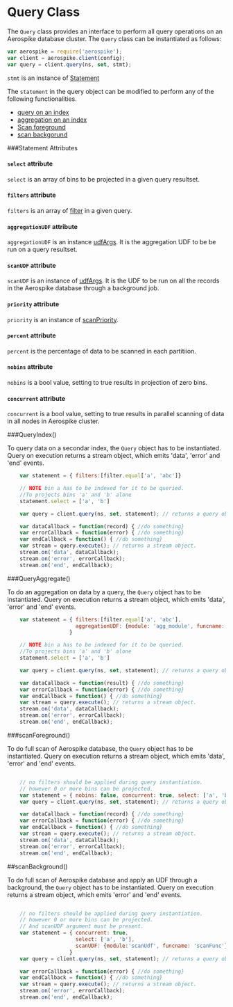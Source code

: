 # Query Class

The `Query` class provides an interface to perform all query operations on 
an Aerospike database cluster. The `Query` class can be instantiated as follows:


```js
var aerospike = require('aerospike');
var client = aerospike.client(config);
var query = client.query(ns, set, stmt);

```
`stmt` is an instance of [Statement](#Statement)

The `statement` in the query object can be modified to perform any of the following functionalities.

- [query on an index](#QueryIndex())
- [aggregation on an index](#QueryAggregate())
- [Scan foreground](#ScanForeground())
- [scan backgorund](#ScanBackground())

<!--
################################################################################
Statement
################################################################################
-->
<a name="Statement"></a>

###Statement Attributes

#### `select` attribute

`select` is an array of bins to be projected in a given query resultset.

#### `filters` attribute

 `filters` is an array of [filter](filters.md) in a given query.

#### `aggregationUDF` attribute

  `aggregationUDF` is an instance [udfArgs](datamodel.md#UDFArgs). It is the aggregation UDF to be
   be run on a query resultset.

#### `scanUDF` attribute

  `scanUDF` is an instance of [udfArgs](datamodel.md#UDFArgs). It is the UDF to be run on all the records
   in the Aerospike database through a background job.

#### `priority` attribute

  `priority` is an instance of [scanPriority](scanproperties.md#scanPriority). 

#### `percent` attribute

  `percent` is the percentage of data to be scanned in each partitiion.

#### `nobins` attribute

  `nobins` is a bool value, setting to true results in projection of zero bins.

#### `concurrent` attribute

  `concurrent` is a bool value, setting to true results in parallel scanning of data in
	all nodes in Aerospike cluster.


###QueryIndex()

To query data on a secondar index, the `Query` object has to be instantiated.
Query on execution returns a stream object, which emits 'data', 'error' and 'end' events.

```js
	var statement = { filters:[filter.equal['a', 'abc']} 

	// NOTE bin a has to be indexed for it to be queried.
	//To projects bins 'a' and 'b' alone
	statement.select = ['a', 'b']

	var query = client.query(ns, set, statement); // returns a query object.

	var dataCallback = function(record) { //do something}
	var errorCallback = function(error) { //do something}
	var endCallback = function() { //do something}
	var stream = query.execute(); // returns a stream object.
	stream.on('data', dataCallback);
	stream.on('error', errorCallback);
	stream.on('end', endCallback);

```

###QueryAggregate()

To do an aggregation on data by a  query, the `Query` object has to be instantiated. 
Query on execution returns a stream object, which emits 'data', 'error' and 'end' events.

```js
	var statement = { filters:[filter.equal['a', 'abc'],
					  aggregationUDF: {module: 'agg_module', funcname: 'agg_func'}
					} 

	// NOTE bin a has to be indexed for it to be queried.
	//To projects bins 'a' and 'b' alone
	statement.select = ['a', 'b']

	var query = client.query(ns, set, statement); // returns a query object.

	var dataCallback = function(result) { //do something}
	var errorCallback = function(error) { //do something}
	var endCallback = function() { //do something}
	var stream = query.execute(); // returns a stream object.
	stream.on('data', dataCallback);
	stream.on('error', errorCallback);
	stream.on('end', endCallback);

```
###scanForeground()

To do full scan of Aerospike database,  the `Query` object has to be instantiated. 
Query on execution returns a stream object, which emits 'data', 'error' and 'end' events.

```js

	// no filters should be applied during query instantiation.
	// however 0 or more bins can be projected.
	var statement = { nobins: false, concurrent: true, select: ['a', 'b']}
	var query = client.query(ns, set, statement); // returns a query object.

	var dataCallback = function(record) { //do something}
	var errorCallback = function(error) { //do something}
	var endCallback = function() { //do something}
	var stream = query.execute(); // returns a stream object.
	stream.on('data', dataCallback);
	stream.on('error', errorCallback);
	stream.on('end', endCallback);

```
<!--
################################################################################
scanBackground()
################################################################################
-->
<a name="scanBackground"></a>

##scanBackground()

To do full scan of Aerospike database and apply an UDF through a background,  the `Query` object has to be instantiated. 
Query on execution returns a stream object, which emits 'error' and 'end' events.

```js

	// no filters should be applied during query instantiation.
	// however 0 or more bins can be projected.
	// And scanUDF argument must be present.
	var statement = { concurrent: true, 
					  select: ['a', 'b'],
					  scanUDF: {module:'scanUdf', funcname: 'scanFunc'}
					}
	var query = client.query(ns, set, statement); // returns a query object.

	var errorCallback = function(error) { //do something}
	var endCallback = function() { //do something}
	var stream = query.execute(); // returns a stream object.
	stream.on('error', errorCallback);
	stream.on('end', endCallback);

```





